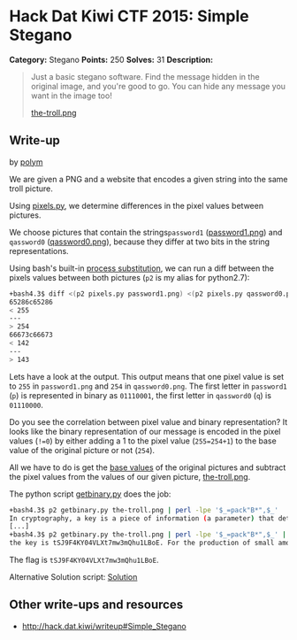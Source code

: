 # Hack Dat Kiwi CTF 2015: Simple Stegano

**Category:** Stegano
**Points:** 250
**Solves:** 31
**Description:**

> Just a basic stegano software. Find the message hidden in the original image, and you're good to go. You can hide any message you want in the image too!
> 
> [the-troll.png](./the-troll.png)


## Write-up

by [polym](https://github.com/abpolym)

We are given a PNG and a website that encodes a given string into the same troll picture.

Using [pixels.py](./pixels.py), we determine differences in the pixel values between pictures.

We choose pictures that contain the strings`password1` ([password1.png](./password1.png)) and `qassword0` ([qassword0.png](./qassword0.png)), because they differ at two bits in the string representations.

Using bash's built-in [process substitution](https://en.wikipedia.org/wiki/Process_substitution), we can run a diff between the pixels values between both pictures (`p2` is my alias for python2.7):

```bash
+bash4.3$ diff <(p2 pixels.py password1.png) <(p2 pixels.py qassword0.png)
65286c65286
< 255
---
> 254
66673c66673
< 142
---
> 143
```

Lets have a look at the output. This output means that one pixel value is set to `255` in `password1.png` and `254` in `qassword0.png`.
The first letter in `password1` (`p`) is represented in binary as `01110001`, the first letter in `qassword0` (`q`) is `01110000`.

Do you see the correlation between pixel value and binary representation?
It looks like the binary representation of our message is encoded in the pixel values (`!=0`) by either adding a 1 to the pixel value (`255=254+1`) to the base value of the original picture or not (`254`).

All we have to do is get the [base values](./basenumbers) of the original pictures and subtract the pixel values from the values of our given picture, [the-troll.png](the-troll.png).

The python script [getbinary.py](./getbinary.py) does the job:

```bash
+bash4.3$ p2 getbinary.py the-troll.png | perl -lpe '$_=pack"B*",$_'
In cryptography, a key is a piece of information (a parameter) that determines the functional [...]
[...]
+bash4.3$ p2 getbinary.py the-troll.png | perl -lpe '$_=pack"B*",$_' | grep -Eoi 'the key is .*'
the key is tSJ9F4KY04VLXt7mw3mQhu1LBoE. For the production of small amounts of keying material, ordinary dice provide a good source of high quality randomness.
```

The flag is `tSJ9F4KY04VLXt7mw3mQhu1LBoE`.

Alternative Solution script: [Solution](./stegano.py)

## Other write-ups and resources

* <http://hack.dat.kiwi/writeup#Simple_Stegano>
